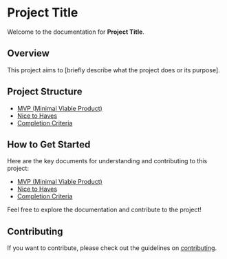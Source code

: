 # Project Title

Welcome to the documentation for **Project Title**.

## Overview
This project aims to [briefly describe what the project does or its purpose].

## Project Structure
- [MVP (Minimal Viable Product)](MVP.md)
- [Nice to Haves](Nice_to_haves.md)
- [Completion Criteria](Completion_criteria.md)

## How to Get Started
Here are the key documents for understanding and contributing to this project:
- [MVP (Minimal Viable Product)](MVP.md)
- [Nice to Haves](Nice_to_haves.md)
- [Completion Criteria](Completion_criteria.md)

Feel free to explore the documentation and contribute to the project!

## Contributing
If you want to contribute, please check out the guidelines on [contributing](CONTRIBUTING.md).
